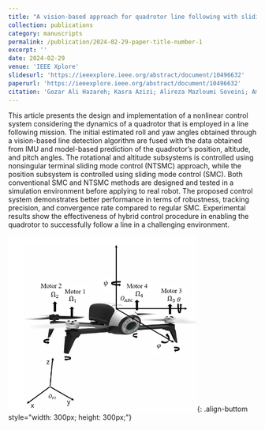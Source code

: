 ```yaml
---
title: "A vision-based approach for quadrotor line following with sliding mode controller"
collection: publications
category: manuscripts
permalink: /publication/2024-02-29-paper-title-number-1
excerpt: ''
date: 2024-02-29
venue: 'IEEE Xplore'
slidesurl: 'https://ieeexplore.ieee.org/abstract/document/10496632'
paperurl: 'https://ieeexplore.ieee.org/abstract/document/10496632'
citation: 'Gozar Ali Hazareh; Kasra Azizi; Alireza Mazloumi Soveini; AmirMohammad Nouri; Mohammad Norouzi.'
---
```


This article presents the design and implementation of a nonlinear control system considering the dynamics of a quadrotor that is employed in a line following mission. The initial estimated roll and yaw angles obtained through a vision-based line detection algorithm are fused with the data obtained from IMU and model-based prediction of the quadrotor’s position, altitude, and pitch angles. The rotational and altitude subsystems is controlled using nonsingular terminal sliding mode control (NTSMC) approach, while the position subsystem is controlled using sliding mode control (SMC). Both conventional SMC and NTSMC methods are designed and tested in a simulation environment before applying to real robot. The proposed control system demonstrates better performance in terms of robustness, tracking precision, and convergence rate compared to regular SMC. Experimental results show the effectiveness of hybrid control procedure in enabling the quadrotor to successfully follow a line in a challenging environment.

![robot](/images/image-alignment-1200x4002.png){: .align-buttom style="width: 300px; height: 300px;"}
